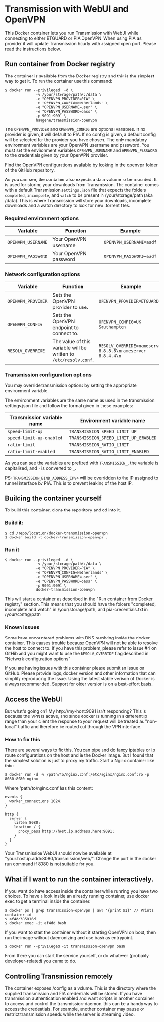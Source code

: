 # Transmission with WebUI and OpenVPN
This Docker container lets you run Transmission with WebUI while connecting to either BTGUARD or PIA OpenVPN.
When using PIA as provider it will update Transmission hourly with assigned open port. Please read the instructions below.

## Run container from Docker registry
The container is available from the Docker registry and this is the simplest way to get it. To run the container use this command:

```
$ docker run --privileged  -d \
              -v /your/storage/path/:/data \
              -e "OPENVPN_PROVIDER=PIA" \
              -e "OPENVPN_CONFIG=Netherlands" \
              -e "OPENVPN_USERNAME=user" \
              -e "OPENVPN_PASSWORD=pass" \
              -p 9091:9091 \
              haugene/transmission-openvpn
```

The `OPENVPN_PROVIDER` and `OPENVPN_CONFIG` are optional variables. If no provider is given, it will default to PIA. If no config is given, a default config will be selected for the provider you have chosen.
The only mandatory environment variables are your OpenVPN username and password. You must set the environment variables `OPENVPN_USERNAME` and `OPENVPN_PASSWORD` to the credentials given by your OpenVPN provider.

Find the OpenVPN configurations avaliable by looking in the openvpn folder of the GitHub repository.

As you can see, the container also expects a data volume to be mounted. It is used for storing your downloads from Transmission. The container comes with a default Transmission `settings.json` file that expects the folders `completed`, `incomplete`, and `watch` to be present in /your/storage/path (aka /data). This is where Transmission will store your downloads, incomplete downloads and a watch directory to look for new .torrent files.


### Required environment options
| Variable | Function | Example |
|----------|----------|-------|
|`OPENVPN_USERNAME`|Your OpenVPN username |`OPENVPN_USERNAME=asdf`|
|`OPENVPN_PASSWORD`|Your OpenVPN password |`OPENVPN_PASSWORD=asdf`|

### Network configuration options
| Variable | Function | Example |
|----------|----------|-------|
|`OPENVPN_PROVIDER` | Sets the OpenVPN provider to use. | `OPENVPN_PROVIDER=BTGUARD`|
|`OPENVPN_CONFIG` | Sets the OpenVPN endpoint to connect to. | `OPENVPN_CONFIG=UK Southampton`|
|`RESOLV_OVERRIDE` | The value of this variable will be written to `/etc/resolv.conf`. | `RESOLV_OVERRIDE=nameserver 8.8.8.8\nnameserver 8.8.4.4\n`|

### Transmission configuration options

You may override transmission options by setting the appropriate environment variable.

The environment variables are the same name as used in the transmission settings.json file and follow the format given in these examples:

| Transmission variable name | Environment variable name |
|----------------------------|---------------------------|
| `speed-limit-up` | `TRANSMISSION_SPEED_LIMIT_UP` |
| `speed-limit-up-enabled` | `TRANSMISSION_SPEED_LIMIT_UP_ENABLED` |
| `ratio-limit` | `TRANSMISSION_RATIO_LIMIT` |
| `ratio-limit-enabled` | `TRANSMISSION_RATIO_LIMIT_ENABLED` |

As you can see the variables are prefixed with `TRANSMISSION_`, the variable is capitalized, and `-` is converted to `_`.

PS: `TRANSMISSION_BIND_ADDRESS_IPV4` will be overridden to the IP assigned to tunnel interface by PIA. This is to prevent leaking of the host IP.

## Building the container yourself
To build this container, clone the repository and cd into it.

### Build it:
```
$ cd /repo/location/docker-transmission-openvpn
$ docker build -t docker-transmission-openvpn .
```
### Run it:
```
$ docker run --privileged  -d \
              -v /your/storage/path/:/data \
              -e "OPENVPN_PROVIDER=PIA" \
              -e "OPENVPN_CONFIG=Netherlands" \
              -e "OPENVPN_USERNAME=user" \
              -e "OPENVPN_PASSWORD=pass" \
              -p 9091:9091 \
              docker-transmission-openvpn
```

This will start a container as described in the "Run container from Docker registry" section. This means that you should have the folders "completed, incomplete and watch" in /your/storage/path, and pia-credentials.txt in /your/config/path.

### Known issues
Some have encountered problems with DNS resolving inside the docker container. This causes trouble because OpenVPN will not be able to resolve the host to connect to. If you have this problem, please refer to issue #4 on GitHib and you might want to use the `RESOLV_OVERRIDE` flag described in "Network configuration options"

If you are having issues with this container please submit an issue on GitHub. Please provide logs, docker version and other information that can simplify reproducing the issue. Using the latest stable verison of Docker is always recommended. Support for older version is on a best-effort basis.

## Access the WebUI
But what's going on? My http://my-host:9091 isn't responding?
This is because the VPN is active, and since docker is running in a different ip range than your client the response to your request will be treated as "non-local" traffic and therefore be routed out through the VPN interface.

### How to fix this
There are several ways to fix this. You can pipe and do fancy iptables or ip route configurations on the host and in the Docker image. But I found that the simplest solution is just to proxy my traffic. Start a Nginx container like this:

```
$ docker run -d -v /path/to/nginx.conf:/etc/nginx/nginx.conf:ro -p 8080:8080 nginx
```
Where /path/to/nginx.conf has this content:

```
events {
  worker_connections 1024;
}

http {
  server {
    listen 8080;
    location / {
      proxy_pass http://host.ip.address.here:9091;
    }
  }
}
```
Your Transmission WebUI should now be avaliable at "your.host.ip.addr:8080/transmission/web/".
Change the port in the docker run command if 8080 is not suitable for you.

## What if I want to run the container interactively.
If you want do have access inside the container while running you have two choices. To have a look inside an already running container, use docker exec to get a terminal inside the container.

```
$ docker ps | grep transmission-openvpn | awk '{print $1}' // Prints container id
$ af4dd385916d
$ docker exec -it af4dd bash
```

If you want to start the container without it starting OpenVPN on boot, then run the image without daemonizing and use bash as entrypoint.

```
$ docker run --privileged -it transmission-openvpn bash
```

From there you can start the service yourself, or do whatever (probably developer-related) you came to do.

## Controlling Transmission remotely
The container exposes /config as a volume. This is the directory where the supplied transmission and PIA credentials will be stored. If you have transmission authentication enabled and want scripts in another container to access and control the transmission-daemon, this can be a handy way to access the credentials.
For example, another container may pause or restrict transmission speeds while the server is streaming video.
